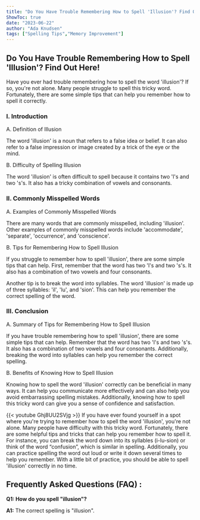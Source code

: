 ```yaml
---
title: "Do You Have Trouble Remembering How to Spell 'Illusion'? Find Out Here!"
ShowToc: true 
date: "2023-06-22"
author: "Ada Knudsen" 
tags: ["Spelling Tips","Memory Improvement"]
---
```

<h2>Do You Have Trouble Remembering How to Spell 'Illusion'? Find Out Here!</h2>

Have you ever had trouble remembering how to spell the word 'illusion'? If so, you're not alone. Many people struggle to spell this tricky word. Fortunately, there are some simple tips that can help you remember how to spell it correctly. 

<h3>I. Introduction</h3>

A. Definition of Illusion

The word 'illusion' is a noun that refers to a false idea or belief. It can also refer to a false impression or image created by a trick of the eye or the mind. 

B. Difficulty of Spelling Illusion

The word 'illusion' is often difficult to spell because it contains two 'l's and two 's's. It also has a tricky combination of vowels and consonants. 

<h3>II. Commonly Misspelled Words</h3>

A. Examples of Commonly Misspelled Words

There are many words that are commonly misspelled, including 'illusion'. Other examples of commonly misspelled words include 'accommodate', 'separate', 'occurrence', and 'conscience'. 

B. Tips for Remembering How to Spell Illusion

If you struggle to remember how to spell 'illusion', there are some simple tips that can help. First, remember that the word has two 'l's and two 's's. It also has a combination of two vowels and four consonants. 

Another tip is to break the word into syllables. The word 'illusion' is made up of three syllables: 'il', 'lu', and 'sion'. This can help you remember the correct spelling of the word. 

<h3>III. Conclusion</h3>

A. Summary of Tips for Remembering How to Spell Illusion

If you have trouble remembering how to spell 'illusion', there are some simple tips that can help. Remember that the word has two 'l's and two 's's. It also has a combination of two vowels and four consonants. Additionally, breaking the word into syllables can help you remember the correct spelling. 

B. Benefits of Knowing How to Spell Illusion

Knowing how to spell the word 'illusion' correctly can be beneficial in many ways. It can help you communicate more effectively and can also help you avoid embarrassing spelling mistakes. Additionally, knowing how to spell this tricky word can give you a sense of confidence and satisfaction.

{{< youtube Ghj8UU2SVjg >}} 
If you have ever found yourself in a spot where you're trying to remember how to spell the word 'illusion', you're not alone. Many people have difficulty with this tricky word. Fortunately, there are some helpful tips and tricks that can help you remember how to spell it. For instance, you can break the word down into its syllables (i-lu-sion) or think of the word “confusion”, which is similar in spelling. Additionally, you can practice spelling the word out loud or write it down several times to help you remember. With a little bit of practice, you should be able to spell 'illusion' correctly in no time.

## Frequently Asked Questions (FAQ) :
**Q1: How do you spell "illusion"?**

**A1:** The correct spelling is "illusion".





